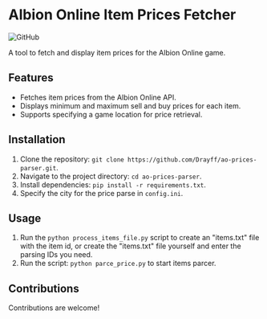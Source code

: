 # Albion Online Item Prices Fetcher
![GitHub](https://img.shields.io/github/license/Drayff/ao-prices-parser)

A tool to fetch and display item prices for the Albion Online game.

## Features

- Fetches item prices from the Albion Online API.
- Displays minimum and maximum sell and buy prices for each item.
- Supports specifying a game location for price retrieval.

## Installation

1. Clone the repository: `git clone https://github.com/Drayff/ao-prices-parser.git`.
2. Navigate to the project directory: `cd ao-prices-parser`.
3. Install dependencies: `pip install -r requirements.txt`.
4. Specify the city for the price parse in `config.ini`.

## Usage

1. Run the `python process_items_file.py` script to create an "items.txt" file with the item id, or create the "items.txt" file yourself and enter the parsing IDs you need.
2. Run the script: `python parce_price.py` to start items parcer.

## Contributions

Contributions are welcome!
